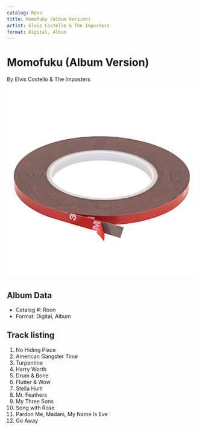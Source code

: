 ```yaml
---
catalog: Roon
title: Momofuku (Album Version)
artist: Elvis Costello & The Imposters
format: Digital, Album
---
```


# Momofuku (Album Version)

By Elvis Costello & The Imposters

![](../../assets/albumcovers/Elvis_Costello_and_The_Imposters-Momofuku_Album_Version.png)

## Album Data

- Catalog #: Roon
- Format: Digital, Album


## Track listing


1. No Hiding Place
2. American Gangster Time
3. Turpentine
4. Harry Worth
5. Drum & Bone
6. Flutter & Wow
7. Stella Hurt
8. Mr. Feathers
9. My Three Sons
10. Song with Rose
11. Pardon Me, Madam, My Name Is Eve
12. Go Away

